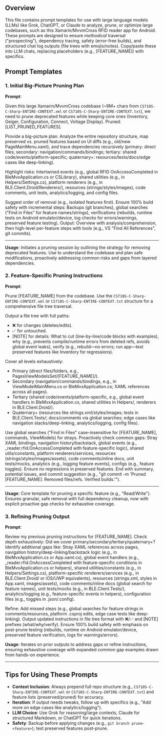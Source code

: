 ## Overview
This file contains prompt templates for use with large language models (LLMs) like Grok, ChatGPT, or Claude to analyze, prune, or optimize large codebases, such as this Xamarin/MvvmCross RFID reader app for Android. These prompts are designed to ensure *methodical* traversal ("prospecting"), dependency tracing, safety (error-free builds), and structured chat log outputs (file trees with emojis/notes). Copy/paste these into LLM chats, replacing placeholders (e.g., [FEATURE_NAME]) with specifics.

## Prompt Templates

### 1. Initial Big-Picture Pruning Plan
**Prompt**:

Given this large Xamarin/MvvmCross codebase (~9M+ chars from `CS710S-C-Sharp-ENTIRE-CONTEXT.xml` or `CS710S-C-Sharp-ENTIRE-CONTEXT.txt`), we need to prune deprecated features while keeping core ones (Inventory, Geiger, Configuration, Connect, Voltage Display). Pruned: [LIST_PRUNED_FEATURES].

Provide a big-picture plan: Analyze the entire repository structure, map preserved vs. pruned features based on UI diffs (e.g., old/new PageMainMenu.xaml), and trace dependencies recursively (primary: direct files; secondary: navigation/commands/bindings; tertiary: shared code/events/platform-specific; quaternary+: resources/tests/docs/edge cases like deep-linking).

Highlight risks: Intertwined events (e.g., global RFID OnAccessCompleted in BleMvxApplication.cs or CSLibrary), shared utilities (e.g., in Helpers/Settings.cs), platform renderers (e.g., in BLE.Client.Droid/Renderers/), resources (strings/styles/images), code comments, unit tests, analytics/logging, and config files.

Suggest order of removal (e.g., isolated features first). Ensure 100% build safety with incremental steps: Backups (git branches), global searches ("Find in Files" for feature names/strings), verifications (rebuilds, runtime tests on Android emulator/device, log checks for errors/warnings, preserved feature testing). Output: Overview with analysis/comprehension, then high-level per-feature steps with tools (e.g., VS "Find All References", git commits).

---

**Usage**: Initiates a pruning session by outlining the strategy for removing deprecated features. Use to understand the codebase and plan safe modifications, proactively addressing common risks and gaps from layered dependencies.

### 2. Feature-Specific Pruning Instructions
**Prompt**:

Prune [FEATURE_NAME] from the codebase. Use the `CS710S-C-Sharp-ENTIRE-CONTEXT.xml` or `CS710S-C-Sharp-ENTIRE-CONTEXT.txt` structure for a comprehensive file tree traversal.

Output a file tree with full paths:
- ❌ for changes (deletes/edits).
- ✅ for untouched.
- [NOTE] for details: What to cut (line-by-line/code blocks with examples), why (e.g., prevents compile/runtime errors from deleted refs, avoids global event leaks), verify (e.g., rebuild—no errors; run app—test preserved features like Inventory for regressions).

Cover all levels exhaustively: 
- Primary (direct files/folders, e.g., PagesViewModelsSet/[FEATURE_NAME]/).
- Secondary (navigation/commands/bindings, e.g., in ViewModelMainMenu.cs or BleMvxApplication.cs; XAML references across all pages).
- Tertiary (shared code/events/platform-specific, e.g., global event handlers in BleMvxApplication.cs, shared utilities in Helpers/, renderers in BLE.Client.Droid/).
- Quaternary+ (resources like strings.xml/styles/images; tests in BLE.Client.Tests/; docs/comments via global searches; edge cases like navigation stacks/deep-linking, analytics/logging, config files).

Use global searches ("Find in Files" case-insensitive for [FEATURE_NAME], commands, ViewModels) for strays. Proactively check common gaps: Stray XAML bindings, navigation history/backstack, global events (e.g., _reader.rfid.OnAccessCompleted with feature-specific logic), shared utils/constants, platform renderers/services, resources (strings/styles/images/assets), code comments/inline docs, unit tests/mocks, analytics (e.g., logging feature events), configs (e.g., feature toggles). Ensure no regressions in preserved features. End with summary, potential issues, and commit suggestion (e.g., "git commit -m 'Pruned [FEATURE_NAME]: Removed files/refs. Verified builds.'").

---

**Usage**: Core template for pruning a specific feature (e.g., "Read/Write"). Ensures granular, safe removal with full dependency cleanup, now with explicit proactive gap checks for exhaustive coverage.

### 3. Refining Pruning Output
**Prompt**:

Review my previous pruning instructions for [FEATURE_NAME]. Check depth exhaustively: Did we cover primary/secondary/tertiary/quaternary+? Identify additional gaps like: Stray XAML references across pages, navigation history/deep-linking/backstack logic (e.g., in BleMvxApplication.cs or App.xaml.cs), global event handlers (e.g., _reader.rfid.OnAccessCompleted with feature-specific conditions in BleMvxApplication.cs or helpers), shared utilities/constants (e.g., in Helpers/Settings.cs), platform-specific renderers/services (e.g., in BLE.Client.Droid/ or iOS/UWP equivalents), resources (strings.xml, styles in App.xaml, images/assets), code comments/inline docs (global search for feature names), unit tests/mocks (e.g., in BLE.Client.Tests/), analytics/logging (e.g., feature-specific events in helpers), configuration files (e.g., toggles in .json/.config).

Refine: Add missed steps (e.g., global searches for feature strings in comments/resources, platform .csproj edits, edge case tests like deep-linking). Output updated instructions in file tree format with ❌/✅ and [NOTE] prefixes (what/why/verify). Ensure 100% build safety with emphasis on post-prune testing (rebuilds, runtime on Android emulator/device, preserved feature verification, logs for warnings/errors).


**Usage**: Iterates on prior outputs to address gaps or refine instructions, ensuring exhaustive coverage with expanded common gap examples drawn from hands-on experience.

---

## Tips for Using These Prompts
- **Context Inclusion**: Always prepend full repo structure (e.g., `CS710S-C-Sharp-ENTIRE-CONTEXT.xml` or `CS710S-C-Sharp-ENTIRE-CONTEXT.txt`) and feature lists (preserved/pruned) for accuracy.
- **Iteration**: If output needs tweaks, follow up with specifics (e.g., "Add more on edge cases like analytics/logging").
- **LLM Choice**: Use Grok for reasoning/large contexts, Claude for structured Markdown, or ChatGPT for quick iterations.
- **Safety**: Backup before applying changes (e.g., `git branch prune-<feature>`); test preserved features post-prune.